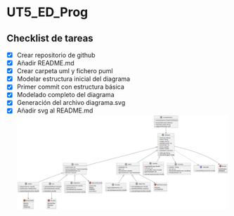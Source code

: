 # UT5_ED_Prog

## Checklist de tareas
- [x] Crear repositorio de github
- [x] Añadir README.md
- [x] Crear carpeta uml y fichero puml
- [x] Modelar estructura inicial del diagrama
- [x] Primer commit con estructura básica
- [x] Modelado completo del diagrama
- [x] Generación del archivo diagrama.svg
- [x] Añadir svg al README.md
![Diagrama de clases](UT5_ED_diagrama.svg)
